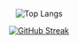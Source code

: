 <div align='center'>
 
![Top Langs](https://github-readme-stats.vercel.app/api/top-langs/?username=sunjoolee&layout=compact&theme=vue) 

[![GitHub Streak](https://streak-stats.demolab.com/?user=sunjoolee&theme=vue&border_radius=20&hide_border=true&excludeDays=Sat,Sun)](https://git.io/streak-stats)

</div>


